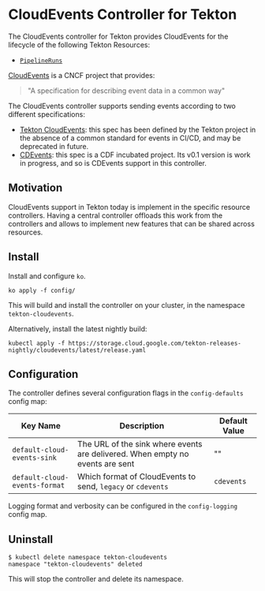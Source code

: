# CloudEvents Controller for Tekton

The CloudEvents controller for Tekton provides CloudEvents for the lifecycle of
the following Tekton Resources:

- [`PipelineRuns`](https://tekton.dev/docs/pipelines/pipelineruns/)

[CloudEvents](https://cloudevents.io/) is a CNCF project that provides:

> "A specification for describing event data in a common way"

The CloudEvents controller supports sending events according to two different
specifications:

- [Tekton CloudEvents](https://tekton.dev/docs/pipelines/events/#events-via-cloudevents):
  this spec has been defined by the Tekton project in the absence of a common
  standard for events in CI/CD, and may be deprecated in future.
- [CDEvents](https://cdevents.dev): this spec is a CDF incubated project. Its
  v0.1 version is work in progress, and so is CDEvents support in this
  controller.

## Motivation

CloudEvents support in Tekton today is implement in the specific resource
controllers. Having a central controller offloads this work from the controllers
and allows to implement new features that can be shared across resources.

## Install

Install and configure `ko`.

```shell
ko apply -f config/
```

This will build and install the controller on your cluster, in the namespace
`tekton-cloudevents`.

Alternatively, install the latest nightly build:

```shell
kubectl apply -f https://storage.cloud.google.com/tekton-releases-nightly/cloudevents/latest/release.yaml
```

## Configuration

The controller defines several configuration flags in the `config-defaults`
config map:

| Key Name | Description | Default Value |
|----------|-------------|---------------|
| `default-cloud-events-sink` | The URL of the sink where events are delivered. When empty no events are sent | "" |
| `default-cloud-events-format` | Which format of CloudEvents to send, `legacy` or `cdevents` | `cdevents` |

Logging format and verbosity can be configured in the `config-logging` config map.

## Uninstall

```shell
$ kubectl delete namespace tekton-cloudevents
namespace "tekton-cloudevents" deleted
```

This will stop the controller and delete its namespace.
